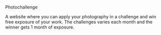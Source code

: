 Photochallenge

A website where you can apply your photography in a challenge and win free exposure of your work.
The challenges varies each month and the winner gets 1 month of exposure. 

